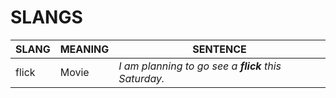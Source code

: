 # SLANGS

| **SLANG** | **MEANING** | **SENTENCE** |
|-------|---------|----------|
| flick | Movie | *I am planning to go see a **flick** this Saturday.* |

